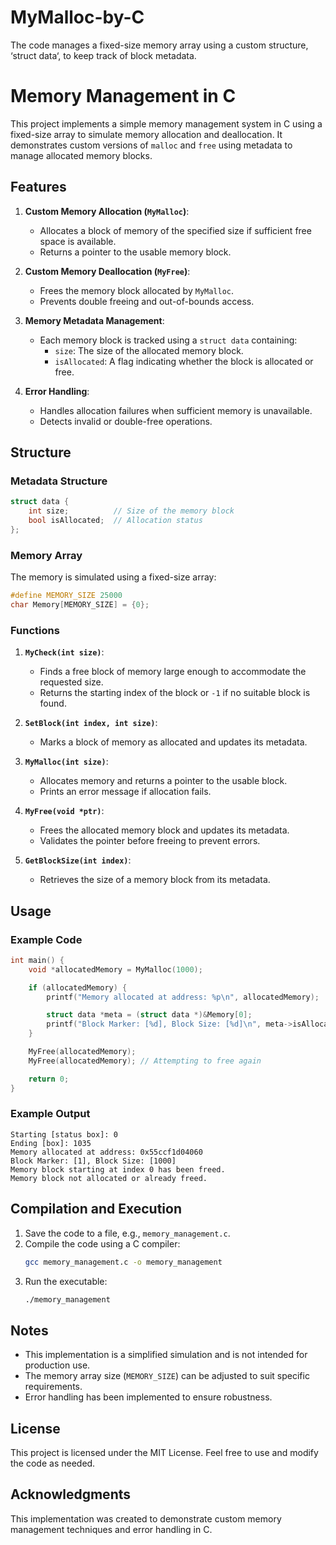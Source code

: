 # MyMalloc-by-C
The code manages a fixed-size memory array using a custom structure, ‘struct data‘, to keep track of block metadata.
# Memory Management in C

This project implements a simple memory management system in C using a fixed-size array to simulate memory allocation and deallocation. It demonstrates custom versions of `malloc` and `free` using metadata to manage allocated memory blocks.

## Features

1. **Custom Memory Allocation (`MyMalloc`)**:
   - Allocates a block of memory of the specified size if sufficient free space is available.
   - Returns a pointer to the usable memory block.

2. **Custom Memory Deallocation (`MyFree`)**:
   - Frees the memory block allocated by `MyMalloc`.
   - Prevents double freeing and out-of-bounds access.

3. **Memory Metadata Management**:
   - Each memory block is tracked using a `struct data` containing:
     - `size`: The size of the allocated memory block.
     - `isAllocated`: A flag indicating whether the block is allocated or free.

4. **Error Handling**:
   - Handles allocation failures when sufficient memory is unavailable.
   - Detects invalid or double-free operations.

## Structure

### Metadata Structure
```c
struct data {
    int size;          // Size of the memory block
    bool isAllocated;  // Allocation status
};
```

### Memory Array
The memory is simulated using a fixed-size array:
```c
#define MEMORY_SIZE 25000
char Memory[MEMORY_SIZE] = {0};
```

### Functions

1. **`MyCheck(int size)`**:
   - Finds a free block of memory large enough to accommodate the requested size.
   - Returns the starting index of the block or `-1` if no suitable block is found.

2. **`SetBlock(int index, int size)`**:
   - Marks a block of memory as allocated and updates its metadata.

3. **`MyMalloc(int size)`**:
   - Allocates memory and returns a pointer to the usable block.
   - Prints an error message if allocation fails.

4. **`MyFree(void *ptr)`**:
   - Frees the allocated memory block and updates its metadata.
   - Validates the pointer before freeing to prevent errors.

5. **`GetBlockSize(int index)`**:
   - Retrieves the size of a memory block from its metadata.

## Usage

### Example Code
```c
int main() {
    void *allocatedMemory = MyMalloc(1000);

    if (allocatedMemory) {
        printf("Memory allocated at address: %p\n", allocatedMemory);

        struct data *meta = (struct data *)&Memory[0];
        printf("Block Marker: [%d], Block Size: [%d]\n", meta->isAllocated, meta->size);
    }

    MyFree(allocatedMemory);
    MyFree(allocatedMemory); // Attempting to free again

    return 0;
}
```

### Example Output
```
Starting [status box]: 0
Ending [box]: 1035
Memory allocated at address: 0x55ccf1d04060
Block Marker: [1], Block Size: [1000]
Memory block starting at index 0 has been freed.
Memory block not allocated or already freed.
```

## Compilation and Execution

1. Save the code to a file, e.g., `memory_management.c`.
2. Compile the code using a C compiler:
   ```sh
   gcc memory_management.c -o memory_management
   ```
3. Run the executable:
   ```sh
   ./memory_management
   ```

## Notes
- This implementation is a simplified simulation and is not intended for production use.
- The memory array size (`MEMORY_SIZE`) can be adjusted to suit specific requirements.
- Error handling has been implemented to ensure robustness.

## License
This project is licensed under the MIT License. Feel free to use and modify the code as needed.

## Acknowledgments
This implementation was created to demonstrate custom memory management techniques and error handling in C.

